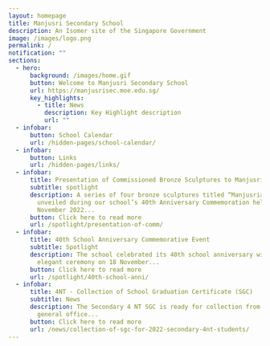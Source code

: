 ```yaml
---
layout: homepage
title: Manjusri Secondary School
description: An Isomer site of the Singapore Government
image: /images/logo.png
permalink: /
notification: ""
sections:
  - hero:
      background: /images/home.gif
      button: Welcome to Manjusri Secondary School
      url: https://manjusrisec.moe.edu.sg/
      key_highlights:
        - title: News
          description: Key Highlight description
          url: ""
  - infobar:
      button: School Calendar
      url: /hidden-pages/school-calendar/
  - infobar:
      button: Links
      url: /hidden-pages/links/
  - infobar:
      title: Presentation of Commissioned Bronze Sculptures to Manjusri
      subtitle: spotlight
      description: A series of four bronze sculptures titled “Manjusrian Virtues” was
        unveiled during our school’s 40th Anniversary Commemoration held on 18
        November 2022...
      button: Click here to read more
      url: /spotlight/presentation-of-comm/
  - infobar:
      title: 40th School Anniversary Commemorative Event
      subtitle: Spotlight
      description: The school celebrated its 40th school anniversary with a simple and
        elegant ceremony on 18 November...
      button: Click here to read more
      url: /spotlight/40th-school-anni/
  - infobar:
      title: 4NT - Collection of School Graduation Certificate (SGC)
      subtitle: News
      description: The Secondary 4 NT SGC is ready for collection from the school
        general office...
      button: Click here to read more
      url: /news/collection-of-sgc-for-2022-secondary-4nt-students/
---
```

